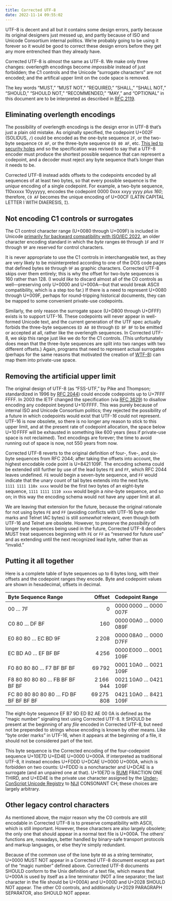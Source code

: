 ```yaml
---
title: Corrected UTF-8
date: 2022-11-14 09:55:02
---
```


UTF-8 is decent and all but it contains some design errors, partly
because its original designers just messed up, and partly because of
ISO and Unicode Consortium internal politics.  We’re probably going to
be using it forever so it would be good to correct these design errors
before they get any more entrenched than they already have.

Corrected UTF-8 is _almost_ the same as UTF-8.  We make only three
changes: overlength encodings become _impossible_ instead of just
forbidden; the C1 controls and the Unicode “surrogate characters” are
not encoded; and the artifical upper limit on the code space is
removed.

<!--more-->

The key words “MUST,” “MUST NOT,” “REQUIRED,” “SHALL,” “SHALL NOT,”
“SHOULD,” “SHOULD NOT,” “RECOMMENDED,” “MAY,” and “OPTIONAL” in
this document are to be interpreted as described in [RFC 2119][].

## Eliminating overlength encodings

The possibility of overlength encodings is the design error in UTF-8
that’s just a plain old mistake.  As originally specified, the
codepoint U+002F (SOLIDUS, `/`) could be encoded as the one-byte
sequence `2F`, or the two-byte sequence `C0 AF`, or the three-byte
sequence `E0 80 AF`, etc.  [This led to security holes][u8sec] and so
the specification was revised to say that a UTF-8 encoder must produce
the shortest possible sequence that can represent a codepoint, and a
decoder must reject any byte sequence that’s longer than it needs to be.

Corrected UTF-8 instead adds offsets to the codepoints encoded by all
sequences of at least two bytes, so that every possible sequence is
the _unique_ encoding of a single codepoint.  For example, a two-byte
sequence, 110xxxxx 10yyyyyy, encodes the codepoint 0000 0xxx xxyy yyyy
*plus 160*; therefore, `C0 AF` becomes the unique encoding of U+00CF
(LATIN CAPITAL LETTER I WITH DIAERESIS, `Ï`).

## Not encoding C1 controls or surrogates

The C1 control character range (U+0080 through U+009F) is included in
Unicode [primarily for backward compatibility with ISO/IEC
2022][c1iso2022], an older character encoding standard in which the
*byte* ranges `00` through `1F` and `7F` through `9F` are reserved for
control characters.

It is never appropriate to use the C1 controls in interchangeable
text, as they are very likely to be misinterpreted according to one of
the DOS code pages that defined bytes `80` through `9F` as graphic
characters.  Corrected UTF-8 skips over them entirely; this is why the
offset for two-byte sequences is 160 rather than 128.  (I would _like_
to discard almost all of the C0 controls as well—preserving only
U+0000 and U+000A—but that would break ASCII compatibility, which is a
step too far.)  If there is a need to represent U+0080 through U+009F,
perhaps for round-tripping historical documents, they can be mapped to
some convenient private-use codepoints.

Similarly, the only reason the surrogate space (U+D800 through U+DFFF)
exists is to support UTF-16.  These codepoints will never appear in
well-formed Unicode text, and the current generation of the UTF spec
actually forbids the three-byte sequences `ED A0 80` through
`ED BF BF` to be emitted or accepted at all, rather like the
overlength sequences.  In Corrected UTF-8, we skip this range just
like we do for the C1 controls.  (This unfortunately does mean that
the three-byte sequences are split into two ranges with two different
offsets.)  Again, programs that need to represent actual surrogates
(perhaps for the same reasons that motivated the creation of
[WTF-8][]) can map them into private-use space.

## Removing the artificial upper limit

The original design of UTF-8 (as “FSS-UTF,” by Pike and Thompson;
standardized in 1996 by [RFC 2044][]) could encode codepoints up to
U+7FFF FFFF.  In 2003 the IETF changed the specification (via [RFC
3629][]) to disallow encoding any codepoint beyond U+10 FFFF.  This
was purely because of internal ISO and Unicode Consortium politics;
they rejected the possibility of a future in which codepoints would
exist that UTF-*16* could not represent.  UTF-16 is now obsolete, so
there is no longer any reason to stick to this upper limit, and at the
present rate of codepoint allocation, the space below U+10 FFFF will
be exhausted in something like 600 years (less if private-use space is
not reclaimed).  Text encodings are forever; the time to avoid running
out of space is now, not 550 years from now.

Corrected UTF-8 reverts to the original definition of four-, five-,
and six-byte sequences from RFC 2044; after taking the offsets into
account, the highest encodable code point is U+8421 109F.  The
encoding schema could be extended still further by use of the lead
bytes `FE` and `FF`, which RFC 2044 leaves undefined.  `FE` would
begin a seven-byte sequence, and `FF` would indicate that the unary
count of tail bytes extends into the next byte. `1111 1111 110x xxxx`
would be the first _two_ bytes of an eight-byte sequence,
`1111 1111 1110 xxxx` would begin a _nine_-byte sequence, and so on;
in this way the encoding schema would not have any upper limit at all.

We are leaving that extension for the future, because the original
rationale for not using bytes `FE` and `FF` (avoiding conflicts with
UTF-16 byte order marks and Telnet IAC bytes) is still _somewhat_
relevant, even though both UTF-16 and Telnet are obsolete.  However,
to preserve the _possibility_ of longer byte sequences being used in
the future, Corrected UTF-8 decoders MUST treat sequences beginning
with `FE` or `FF` as “reserved for future use” and as extending until
the next recognized lead byte, rather than as “invalid.”

## Putting it all together

Here is a complete table of byte sequences up to 6 bytes long, with
their offsets and the codepoint ranges they encode.  Byte and
codepoint values are shown in hexadecimal, offsets in decimal.

| Byte Sequence Range                   |   Offset | Codepoint Range         |
|:--------------------------------------|---------:|:------------------------|
| 00 … 7F                               |          0 | 0000 0000 … 0000 007F|
| C0 80 … DF BF                         |        160 | 0000 00A0 … 0000 089F|
| E0 80 80 … EC BD 9F                   |      2 208 | 0000 08A0 … 0000 D7FF|
| EC BD A0 … EF BF BF                   |      4 256 | 0000 E000 … 0001 109F|
| F0 80 80 80 … F7 BF BF BF             |     69 792 | 0001 10A0 … 0021 109F|
| F8 80 80 80 80 … FB BF BF BF BF       |  2 166 944 | 0021 10A0 … 0421 109F|
| FC 80 80 80 80 80 … FD BF BF BF BF BF | 69 275 808 | 0421 10A0 … 8421 109F|

The eight-byte sequence EF B7 9D ED B2 AE 00 0A is defined as the
“magic number” signaling text using Corrected UTF-8.  It SHOULD be
present at the beginning of any *file* encoded in Corrected UTF-8,
but need not be prepended to strings whose encoding is known by
other means.  Like “byte order marks” in UTF-16, when it appears at
the beginning of a file, it should not be considered part of the text.

This byte sequence is the Corrected encoding of the four-codepoint
sequence U+10E7D U+ED4E U+0000 U+000A.  If interpreted as traditional
UTF-8, it instead encodes U+FDDD U+DCAE U+0000 U+000A, which is
forbidden on two counts: U+FDDD is a noncharacter and U+DCAE is a
surrogate (and an unpaired one at that).  U+10E7D is [RUMI][] FRACTION
ONE THIRD, and U+ED4E is the private use character assigned by the
[Under-ConScript Unicode Registry][ucsur] to [NIJI][] CONSONANT CH; these
choices are largely arbitrary.

## Other legacy control characters

As mentioned above, the major reason why the C0 controls are still
encodable in Corrected UTF-8 is to preserve compatibility with ASCII,
which is still important.  However, these characters are also largely
obsolete; the only one that should appear in a normal text file is
U+000A.  The others’ functions are, nowadays, better handled by
binary-safe transport protocols and markup languages, or else they’re
simply redundant.

Because of the common use of the lone byte `00` as a string
terminator, U+0000 MUST NOT appear in a Corrected UTF-8 document
except as part of the “magic number” defined above.  Corrected UTF-8
documents SHOULD conform to the Unix definition of a text file, which
means that U+000A is used by itself as a line terminator (NOT a line
separator; the last character in the file should be U+000A) and U+000D
and U+2028 SHOULD NOT appear.  The other C0 controls, and additionally
U+2029 PARAGRAPH SEPARATOR, also SHOULD NOT appear.

[u8sec]: https://capec.mitre.org/data/definitions/80.html
[c1iso2022]: https://www.unicode.org/versions/Unicode12.0.0/ch23.pdf#page=3
[WTF-8]: https://simonsapin.github.io/wtf-8/
[RFC 2044]: https://datatracker.ietf.org/doc/html/rfc2044
[RFC 2119]: https://datatracker.ietf.org/doc/html/rfc2119
[RFC 3629]: https://datatracker.ietf.org/doc/html/rfc3629
[ucsur]: http://www.kreativekorp.com/ucsur/
[RUMI]: http://std.dkuug.dk/jtc1/sc2/wg2/docs/n3087-1.pdf
[NIJI]: https://norbertlindenberg.com/2018/03/niji-script/index.html
